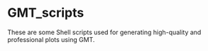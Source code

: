 # GMT_scripts
These are some Shell scripts used for generating high-quality and professional plots using GMT.

